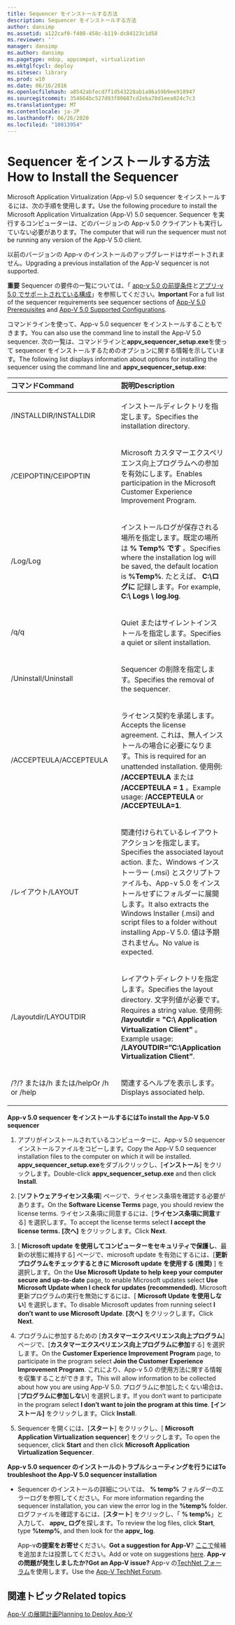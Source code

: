 ```yaml
---
title: Sequencer をインストールする方法
description: Sequencer をインストールする方法
author: dansimp
ms.assetid: a122caf0-f408-458c-b119-dc84123c1d58
ms.reviewer: ''
manager: dansimp
ms.author: dansimp
ms.pagetype: mdop, appcompat, virtualization
ms.mktglfcycl: deploy
ms.sitesec: library
ms.prod: w10
ms.date: 06/16/2016
ms.openlocfilehash: a8542abfecd7f1d543228ab1a86a59b9ee918947
ms.sourcegitcommit: 354664bc527d93f80687cd2eba70d1eea024c7c3
ms.translationtype: MT
ms.contentlocale: ja-JP
ms.lasthandoff: 06/26/2020
ms.locfileid: "10813954"
---
```

# <span data-ttu-id="5bf3b-103">Sequencer をインストールする方法</span><span class="sxs-lookup"><span data-stu-id="5bf3b-103">How to Install the Sequencer</span></span>


<span data-ttu-id="5bf3b-104">Microsoft Application Virtualization (App-v) 5.0 sequencer をインストールするには、次の手順を使用します。</span><span class="sxs-lookup"><span data-stu-id="5bf3b-104">Use the following procedure to install the Microsoft Application Virtualization (App-V) 5.0 sequencer.</span></span> <span data-ttu-id="5bf3b-105">Sequencer を実行するコンピューターは、どのバージョンの App-v 5.0 クライアントも実行していない必要があります。</span><span class="sxs-lookup"><span data-stu-id="5bf3b-105">The computer that will run the sequencer must not be running any version of the App-V 5.0 client.</span></span>

<span data-ttu-id="5bf3b-106">以前のバージョンの App-v のインストールのアップグレードはサポートされません。</span><span class="sxs-lookup"><span data-stu-id="5bf3b-106">Upgrading a previous installation of the App-V sequencer is not supported.</span></span>

<span data-ttu-id="5bf3b-107">**重要** Sequencer の要件の一覧については、「 [app-v 5.0 の前提条件](app-v-50-prerequisites.md)と[アプリ-v 5.0 でサポートされている構成](app-v-50-supported-configurations.md)」を参照してください。</span><span class="sxs-lookup"><span data-stu-id="5bf3b-107">**Important** For a full list of the sequencer requirements see sequencer sections of [App-V 5.0 Prerequisites](app-v-50-prerequisites.md) and [App-V 5.0 Supported Configurations](app-v-50-supported-configurations.md).</span></span>

 

<span data-ttu-id="5bf3b-108">コマンドラインを使って、App-v 5.0 sequencer をインストールすることもできます。</span><span class="sxs-lookup"><span data-stu-id="5bf3b-108">You can also use the command line to install the App-V 5.0 sequencer.</span></span> <span data-ttu-id="5bf3b-109">次の一覧は、コマンドラインと**appv\_sequencer\_setup.exe**を使って sequencer をインストールするためのオプションに関する情報を示しています。</span><span class="sxs-lookup"><span data-stu-id="5bf3b-109">The following list displays information about options for installing the sequencer using the command line and **appv\_sequencer\_setup.exe**:</span></span>

<table>
<colgroup>
<col width="50%" />
<col width="50%" />
</colgroup>
<thead>
<tr class="header">
<th align="left"><span data-ttu-id="5bf3b-110">コマンド</span><span class="sxs-lookup"><span data-stu-id="5bf3b-110">Command</span></span></th>
<th align="left"><span data-ttu-id="5bf3b-111">説明</span><span class="sxs-lookup"><span data-stu-id="5bf3b-111">Description</span></span></th>
</tr>
</thead>
<tbody>
<tr class="odd">
<td align="left"><p><span data-ttu-id="5bf3b-112">/INSTALLDIR</span><span class="sxs-lookup"><span data-stu-id="5bf3b-112">/INSTALLDIR</span></span></p></td>
<td align="left"><p><span data-ttu-id="5bf3b-113">インストールディレクトリを指定します。</span><span class="sxs-lookup"><span data-stu-id="5bf3b-113">Specifies the installation directory.</span></span></p></td>
</tr>
<tr class="even">
<td align="left"><p><span data-ttu-id="5bf3b-114">/CEIPOPTIN</span><span class="sxs-lookup"><span data-stu-id="5bf3b-114">/CEIPOPTIN</span></span></p></td>
<td align="left"><p><span data-ttu-id="5bf3b-115">Microsoft カスタマーエクスペリエンス向上プログラムへの参加を有効にします。</span><span class="sxs-lookup"><span data-stu-id="5bf3b-115">Enables participation in the Microsoft Customer Experience Improvement Program.</span></span></p></td>
</tr>
<tr class="odd">
<td align="left"><p><span data-ttu-id="5bf3b-116">/Log</span><span class="sxs-lookup"><span data-stu-id="5bf3b-116">/Log</span></span></p></td>
<td align="left"><p><span data-ttu-id="5bf3b-117">インストールログが保存される場所を指定します。既定の場所は <strong> % Temp% です </strong> 。</span><span class="sxs-lookup"><span data-stu-id="5bf3b-117">Specifies where the installation log will be saved, the default location is <strong>%Temp%</strong>.</span></span> <span data-ttu-id="5bf3b-118">たとえば、 <strong> C:\ログに </strong> 記録します。</span><span class="sxs-lookup"><span data-stu-id="5bf3b-118">For example, <strong>C:\ Logs \ log.log</strong>.</span></span></p></td>
</tr>
<tr class="even">
<td align="left"><p><span data-ttu-id="5bf3b-119">/q</span><span class="sxs-lookup"><span data-stu-id="5bf3b-119">/q</span></span></p></td>
<td align="left"><p><span data-ttu-id="5bf3b-120">Quiet またはサイレントインストールを指定します。</span><span class="sxs-lookup"><span data-stu-id="5bf3b-120">Specifies a quiet or silent installation.</span></span></p></td>
</tr>
<tr class="odd">
<td align="left"><p><span data-ttu-id="5bf3b-121">/Uninstall</span><span class="sxs-lookup"><span data-stu-id="5bf3b-121">/Uninstall</span></span></p></td>
<td align="left"><p><span data-ttu-id="5bf3b-122">Sequencer の削除を指定します。</span><span class="sxs-lookup"><span data-stu-id="5bf3b-122">Specifies the removal of the sequencer.</span></span></p></td>
</tr>
<tr class="even">
<td align="left"><p><span data-ttu-id="5bf3b-123">/ACCEPTEULA</span><span class="sxs-lookup"><span data-stu-id="5bf3b-123">/ACCEPTEULA</span></span></p></td>
<td align="left"><p><span data-ttu-id="5bf3b-124">ライセンス契約を承諾します。</span><span class="sxs-lookup"><span data-stu-id="5bf3b-124">Accepts the license agreement.</span></span> <span data-ttu-id="5bf3b-125">これは、無人インストールの場合に必要になります。</span><span class="sxs-lookup"><span data-stu-id="5bf3b-125">This is required for an unattended installation.</span></span> <span data-ttu-id="5bf3b-126">使用例: <strong> /ACCEPTEULA </strong> または <strong> /ACCEPTEULA = 1 </strong> 。</span><span class="sxs-lookup"><span data-stu-id="5bf3b-126">Example usage: <strong>/ACCEPTEULA</strong> or <strong>/ACCEPTEULA=1</strong>.</span></span></p></td>
</tr>
<tr class="odd">
<td align="left"><p><span data-ttu-id="5bf3b-127">/レイアウト</span><span class="sxs-lookup"><span data-stu-id="5bf3b-127">/LAYOUT</span></span></p></td>
<td align="left"><p><span data-ttu-id="5bf3b-128">関連付けられているレイアウトアクションを指定します。</span><span class="sxs-lookup"><span data-stu-id="5bf3b-128">Specifies the associated layout action.</span></span> <span data-ttu-id="5bf3b-129">また、Windows インストーラー (.msi) とスクリプトファイルも、App-v 5.0 をインストールせずにフォルダーに展開します。</span><span class="sxs-lookup"><span data-stu-id="5bf3b-129">It also extracts the Windows Installer (.msi) and script files to a folder without installing App-V 5.0.</span></span> <span data-ttu-id="5bf3b-130">値は予期されません。</span><span class="sxs-lookup"><span data-stu-id="5bf3b-130">No value is expected.</span></span></p></td>
</tr>
<tr class="even">
<td align="left"><p><span data-ttu-id="5bf3b-131">/Layoutdir</span><span class="sxs-lookup"><span data-stu-id="5bf3b-131">/LAYOUTDIR</span></span></p></td>
<td align="left"><p><span data-ttu-id="5bf3b-132">レイアウトディレクトリを指定します。</span><span class="sxs-lookup"><span data-stu-id="5bf3b-132">Specifies the layout directory.</span></span> <span data-ttu-id="5bf3b-133">文字列値が必要です。</span><span class="sxs-lookup"><span data-stu-id="5bf3b-133">Requires a string value.</span></span> <span data-ttu-id="5bf3b-134">使用例: <strong> /layoutdir = "C:\ Application Virtualization Client" </strong> 。</span><span class="sxs-lookup"><span data-stu-id="5bf3b-134">Example usage: <strong>/LAYOUTDIR=”C:\Application Virtualization Client”</strong>.</span></span></p></td>
</tr>
<tr class="odd">
<td align="left"><p><span data-ttu-id="5bf3b-135">/?</span><span class="sxs-lookup"><span data-stu-id="5bf3b-135">/?</span></span> <span data-ttu-id="5bf3b-136">または/h または/help</span><span class="sxs-lookup"><span data-stu-id="5bf3b-136">Or /h or /help</span></span></p></td>
<td align="left"><p><span data-ttu-id="5bf3b-137">関連するヘルプを表示します。</span><span class="sxs-lookup"><span data-stu-id="5bf3b-137">Displays associated help.</span></span></p></td>
</tr>
</tbody>
</table>

 

**<span data-ttu-id="5bf3b-138">App-v 5.0 sequencer をインストールするには</span><span class="sxs-lookup"><span data-stu-id="5bf3b-138">To install the App-V 5.0 sequencer</span></span>**

1.  <span data-ttu-id="5bf3b-139">アプリがインストールされているコンピューターに、App-v 5.0 sequencer インストールファイルをコピーします。</span><span class="sxs-lookup"><span data-stu-id="5bf3b-139">Copy the App-V 5.0 sequencer installation files to the computer on which it will be installed.</span></span> <span data-ttu-id="5bf3b-140">**appv\_sequencer\_setup.exe**をダブルクリックし、[**インストール**] をクリックします。</span><span class="sxs-lookup"><span data-stu-id="5bf3b-140">Double-click **appv\_sequencer\_setup.exe** and then click **Install**.</span></span>

2.  <span data-ttu-id="5bf3b-141">[**ソフトウェアライセンス条項**] ページで、ライセンス条項を確認する必要があります。</span><span class="sxs-lookup"><span data-stu-id="5bf3b-141">On the **Software License Terms** page, you should review the license terms.</span></span> <span data-ttu-id="5bf3b-142">ライセンス条項に同意するには、[**ライセンス条項に同意**する] を選択します。</span><span class="sxs-lookup"><span data-stu-id="5bf3b-142">To accept the license terms select **I accept the license terms.**</span></span> <span data-ttu-id="5bf3b-143">**[次へ]** をクリックします。</span><span class="sxs-lookup"><span data-stu-id="5bf3b-143">Click **Next**.</span></span>

3.  <span data-ttu-id="5bf3b-144">[ **Microsoft update を使用してコンピューターをセキュリティで保護し**、最新の状態に維持する] ページで、microsoft update を有効にするには、[**更新プログラムをチェックするときに Microsoft update を使用する (推奨)** ] を選択します。</span><span class="sxs-lookup"><span data-stu-id="5bf3b-144">On the **Use Microsoft Update to help keep your computer secure and up-to-date** page, to enable Microsoft updates select **Use Microsoft Update when I check for updates (recommended).**</span></span> <span data-ttu-id="5bf3b-145">Microsoft 更新プログラムの実行を無効にするには、[ **Microsoft Update を使用しない**] を選択します。</span><span class="sxs-lookup"><span data-stu-id="5bf3b-145">To disable Microsoft updates from running select **I don’t want to use Microsoft Update**.</span></span> <span data-ttu-id="5bf3b-146">**[次へ]** をクリックします。</span><span class="sxs-lookup"><span data-stu-id="5bf3b-146">Click **Next**.</span></span>

4.  <span data-ttu-id="5bf3b-147">プログラムに参加するための [**カスタマーエクスペリエンス向上プログラム**] ページで、[**カスタマーエクスペリエンス向上プログラムに参加**する] を選択します。</span><span class="sxs-lookup"><span data-stu-id="5bf3b-147">On the **Customer Experience Improvement Program** page, to participate in the program select **Join the Customer Experience Improvement Program**.</span></span> <span data-ttu-id="5bf3b-148">これにより、App-v 5.0 の使用方法に関する情報を収集することができます。</span><span class="sxs-lookup"><span data-stu-id="5bf3b-148">This will allow information to be collected about how you are using App-V 5.0.</span></span> <span data-ttu-id="5bf3b-149">プログラムに参加したくない場合は、[**プログラムに参加しない**] を選択します。</span><span class="sxs-lookup"><span data-stu-id="5bf3b-149">If you don’t want to participate in the program select **I don’t want to join the program at this time**.</span></span> <span data-ttu-id="5bf3b-150">**[インストール]** をクリックします。</span><span class="sxs-lookup"><span data-stu-id="5bf3b-150">Click **Install**.</span></span>

5.  <span data-ttu-id="5bf3b-151">Sequencer を開くには、[**スタート**] をクリックし、[ **Microsoft Application Virtualization sequencer**] をクリックします。</span><span class="sxs-lookup"><span data-stu-id="5bf3b-151">To open the sequencer, click **Start** and then click **Microsoft Application Virtualization Sequencer**.</span></span>

**<span data-ttu-id="5bf3b-152">App-v 5.0 sequencer のインストールのトラブルシューティングを行うには</span><span class="sxs-lookup"><span data-stu-id="5bf3b-152">To troubleshoot the App-V 5.0 sequencer installation</span></span>**

-   <span data-ttu-id="5bf3b-153">Sequencer のインストールの詳細については、 **% temp%** フォルダーのエラーログを参照してください。</span><span class="sxs-lookup"><span data-stu-id="5bf3b-153">For more information regarding the sequencer installation, you can view the error log in the **%temp%** folder.</span></span> <span data-ttu-id="5bf3b-154">ログファイルを確認するには、[**スタート**] をクリックし、「 **% temp%**」と入力して、 **appv\_ ログ**を探します。</span><span class="sxs-lookup"><span data-stu-id="5bf3b-154">To review the log files, click **Start**, type **%temp%**, and then look for the **appv\_ log**.</span></span>

    <span data-ttu-id="5bf3b-155">App-v**の提案をお寄せ**ください。</span><span class="sxs-lookup"><span data-stu-id="5bf3b-155">**Got a suggestion for App-V**?</span></span> <span data-ttu-id="5bf3b-156">[ここで](http://appv.uservoice.com/forums/280448-microsoft-application-virtualization)候補を追加または投票してください。</span><span class="sxs-lookup"><span data-stu-id="5bf3b-156">Add or vote on suggestions [here](http://appv.uservoice.com/forums/280448-microsoft-application-virtualization).</span></span> **<span data-ttu-id="5bf3b-157">App-v の問題が発生しましたか?</span><span class="sxs-lookup"><span data-stu-id="5bf3b-157">Got an App-V issue?</span></span>** <span data-ttu-id="5bf3b-158">App-v の[TechNet フォーラム](https://social.technet.microsoft.com/Forums/home?forum=mdopappv)を使用します。</span><span class="sxs-lookup"><span data-stu-id="5bf3b-158">Use the [App-V TechNet Forum](https://social.technet.microsoft.com/Forums/home?forum=mdopappv).</span></span>

## <span data-ttu-id="5bf3b-159">関連トピック</span><span class="sxs-lookup"><span data-stu-id="5bf3b-159">Related topics</span></span>


[<span data-ttu-id="5bf3b-160">App-V の展開計画</span><span class="sxs-lookup"><span data-stu-id="5bf3b-160">Planning to Deploy App-V</span></span>](planning-to-deploy-app-v.md)

 

 





